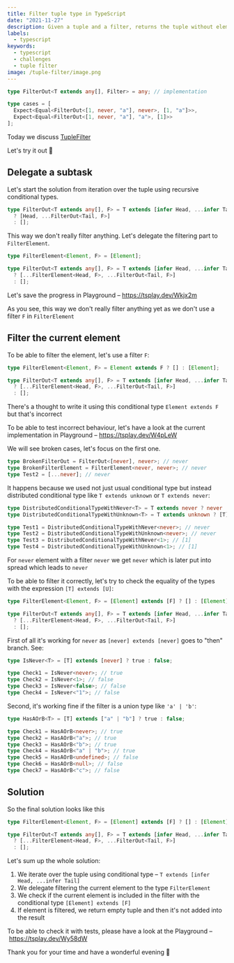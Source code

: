 ```yaml
---
title: Filter tuple type in TypeScript
date: "2021-11-27"
description: Given a tuple and a filter, returns the tuple without elements that are part of the filter
labels:
  - typescript
keywords:
  - typescript
  - challenges
  - tuple filter
image: /tuple-filter/image.png
---
```


```typescript title="Example of FilterOut use"
type FilterOut<T extends any[], Filter> = any; // implementation

type cases = [
  Expect<Equal<FilterOut<[1, never, "a"], never>, [1, "a"]>>,
  Expect<Equal<FilterOut<[1, never, "a"], "a">, [1]>>
];
```

Today we discuss [TupleFilter](https://github.com/type-challenges/type-challenges/blob/master/questions/399-hard-tuple-filter/README.md)

Let's try it out 🚀

## Delegate a subtask

Let's start the solution from iteration over the tuple using recursive conditional types.

```typescript title="Iteration over the tuple"
type FilterOut<T extends any[], F> = T extends [infer Head, ...infer Tail]
  ? [Head, ...FilterOut<Tail, F>]
  : [];
```

This way we don't really filter anything. Let's delegate the filtering part to `FilterElement`.

```typescript title="Delegate filtering to FilterElement"
type FilterElement<Element, F> = [Element];

type FilterOut<T extends any[], F> = T extends [infer Head, ...infer Tail]
  ? [...FilterElement<Head, F>, ...FilterOut<Tail, F>]
  : [];
```

Let's save the progress in Playground – https://tsplay.dev/Wkjx2m

As you see, this way we don't really filter anything yet as we don't use a filter `F` in `FilterElement`

## Filter the current element

To be able to filter the element, let's use a filter `F`:

```typescript title="Incorrect way to filter the element"
type FilterElement<Element, F> = Element extends F ? [] : [Element];

type FilterOut<T extends any[], F> = T extends [infer Head, ...infer Tail]
  ? [...FilterElement<Head, F>, ...FilterOut<Tail, F>]
  : [];
```

There's a thought to write it using this conditional type `Element extends F` but that's incorrect

To be able to test incorrect behaviour, let's have a look at the current implementation in Playground – https://tsplay.dev/W4pLeW

We will see broken cases, let's focus on the first one.

```typescript title="The first broken case with never"
type BrokenFilterOut = FilterOut<[never], never>; // never
type BrokenFilterElement = FilterElement<never, never>; // never
type Test2 = [...never]; // never
```

It happens because we used not just usual conditional type but instead distributed conditional type like `T extends unknown` or `T extends never`:

```typescript title="Examples of distributed conditional types"
type DistributedConditionalTypeWithNever<T> = T extends never ? never : [T];
type DistributedConditionalTypeWithUnknown<T> = T extends unknown ? [T] : never;

type Test1 = DistributedConditionalTypeWithNever<never>; // never
type Test2 = DistributedConditionalTypeWithUnknown<never>; // never
type Test3 = DistributedConditionalTypeWithNever<1>; // [1]
type Test4 = DistributedConditionalTypeWithUnknown<1>; // [1]
```

For `never` element with a filter `never` we get `never` which is later put into spread which leads to `never`

To be able to filter it correctly, let's try to check the equality of the types with the expression `[T] extends [U]`:

```typescript title="Correct way to filter the element"
type FilterElement<Element, F> = [Element] extends [F] ? [] : [Element];

type FilterOut<T extends any[], F> = T extends [infer Head, ...infer Tail]
  ? [...FilterElement<Head, F>, ...FilterOut<Tail, F>]
  : [];
```

First of all it's working for `never` as `[never] extends [never]` goes to "then" branch. See:

```typescript title="Identify if we have never or not"
type IsNever<T> = [T] extends [never] ? true : false;

type Check1 = IsNever<never>; // true
type Check2 = IsNever<1>; // false
type Check3 = IsNever<false>; // false
type Check4 = IsNever<"1">; // false
```

Second, it's working fine if the filter is a union type like `'a' | 'b'`:

```typescript title="Checking union type filter"
type HasAOrB<T> = [T] extends ["a" | "b"] ? true : false;

type Check1 = HasAOrB<never>; // true
type Check2 = HasAOrB<"a">; // true
type Check3 = HasAOrB<"b">; // true
type Check4 = HasAOrB<"a" | "b">; // true
type Check5 = HasAOrB<undefined>; // false
type Check6 = HasAOrB<null>; // false
type Check7 = HasAOrB<"c">; // false
```

## Solution

So the final solution looks like this

```typescript title="Solution"
type FilterElement<Element, F> = [Element] extends [F] ? [] : [Element];

type FilterOut<T extends any[], F> = T extends [infer Head, ...infer Tail]
  ? [...FilterElement<Head, F>, ...FilterOut<Tail, F>]
  : [];
```

Let's sum up the whole solution:

1. We iterate over the tuple using conditional type – `T extends [infer Head, ...infer Tail]`
2. We delegate filtering the current element to the type `FilterElement`
3. We check if the current element is included in the filter with the conditional type `[Element] extends [F]`
4. If element is filtered, we return empty tuple and then it's not added into the result

To be able to check it with tests, please have a look at the Playground – https://tsplay.dev/Wy58dW

Thank you for your time and have a wonderful evening 🌇
